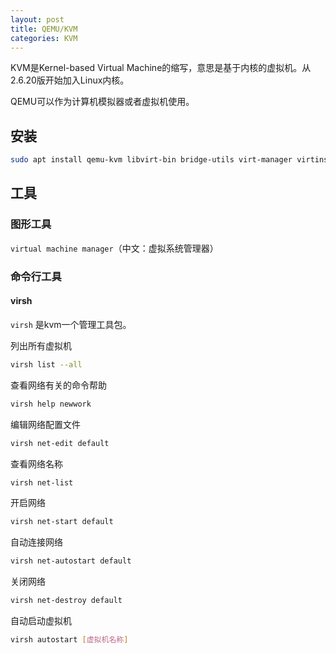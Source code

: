 ```yaml
---
layout: post
title: QEMU/KVM
categories: KVM
---
```

KVM是Kernel-based Virtual Machine的缩写，意思是基于内核的虚拟机。从2.6.20版开始加入Linux内核。

QEMU可以作为计算机模拟器或者虚拟机使用。

## 安装

```sh
sudo apt install qemu-kvm libvirt-bin bridge-utils virt-manager virtinst virt-viewer
```

## 工具

### 图形工具

`virtual machine manager`（中文：虚拟系统管理器）

### 命令行工具

#### virsh

`virsh` 是kvm一个管理工具包。

列出所有虚拟机

```sh
virsh list --all
```

查看网络有关的命令帮助

```sh
virsh help newwork
```

编辑网络配置文件

```sh
virsh net-edit default
```

查看网络名称

```sh
virsh net-list
``` 

开启网络

```sh
virsh net-start default
```

自动连接网络

```sh
virsh net-autostart default
```

关闭网络

```sh
virsh net-destroy default 
```

自动启动虚拟机

```sh
virsh autostart [虚拟机名称]
```


